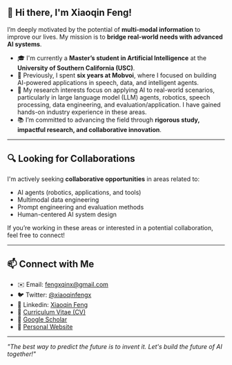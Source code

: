 ## 👋 Hi there, I'm Xiaoqin Feng!

I’m deeply motivated by the potential of **multi-modal information** to improve our lives. My mission is to **bridge real-world needs with advanced AI systems**.

* 🎓 I'm currently a **Master’s student in Artificial Intelligence** at the **University of Southern California (USC)**.
* 💼 Previously, I spent **six years at Mobvoi**, where I focused on building AI-powered applications in speech, data, and intelligent agents.
* 🔬 My research interests focus on applying AI to real-world scenarios, particularly in large language model (LLM) agents, robotics, speech processing, data engineering, and evaluation/application. I have gained hands-on industry experience in these areas.
* 📚 I’m committed to advancing the field through **rigorous study, impactful research, and collaborative innovation**.

---

## 🔍 Looking for Collaborations

I'm actively seeking **collaborative opportunities** in areas related to:

* AI agents (robotics, applications, and tools)
* Multimodal data engineering
* Prompt engineering and evaluation methods
* Human-centered AI system design

If you’re working in these areas or interested in a potential collaboration, feel free to connect!

---

## 📫 Connect with Me

* ✉️ Email: [fengxqinx@gmail.com](mailto:fengxqinx@gmail.com)
* 🐦 Twitter: [@xiaoqinfengx](https://twitter.com/xiaoqinfengx)
* 🏡 Linkedin: [Xiaoqin Feng](https://www.linkedin.com/in/xiaoqin-feng-84a824228/)
* 🧾 [Curriculum Vitae (CV)](https://xqfeng-josie.github.io/resume/xiaoqin_cv.pdf)
* 📄 [Google Scholar](https://scholar.google.com/citations?hl=zh-CN&user=-rW26N0AAAAJ)
* 🏡 [Personal Website](https://xqfeng-josie.github.io/)

---


*"The best way to predict the future is to invent it. Let's build the future of AI together!"*
